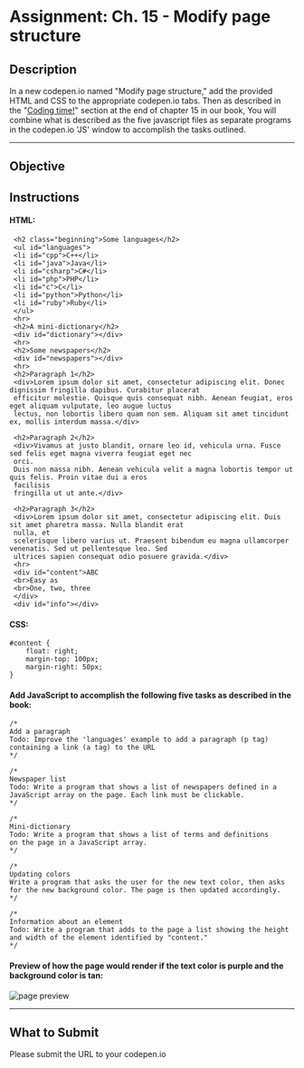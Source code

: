 # Assignment: Ch. 15 - Modify page structure

## Description

In a new codepen.io named "Modify page structure," add the provided HTML and CSS to the appropriate codepen.io tabs. Then as described in the "[Coding time!](https://thejsway.net/chapter15/#coding-time)" section at the end of chapter 15 in our book, You will combine what is described as the five javascript files as separate programs in the codepen.io 'JS' window to accomplish the tasks outlined.

---

## Objective

## Instructions

#### HTML:

```
 <h2 class="beginning">Some languages</h2>
 <ul id="languages">
 <li id="cpp">C++</li>
 <li id="java">Java</li>
 <li id="csharp">C#</li>
 <li id="php">PHP</li>
 <li id="c">C</li>
 <li id="python">Python</li>
 <li id="ruby">Ruby</li>
 </ul>
 <hr>
 <h2>A mini-dictionary</h2>
 <div id="dictionary"></div>
 <hr>
 <h2>Some newspapers</h2>
 <div id="newspapers"></div>
 <hr>
 <h2>Paragraph 1</h2>
 <div>Lorem ipsum dolor sit amet, consectetur adipiscing elit. Donec dignissim fringilla dapibus. Curabitur placerat
 efficitur molestie. Quisque quis consequat nibh. Aenean feugiat, eros eget aliquam vulputate, leo augue luctus
 lectus, non lobortis libero quam non sem. Aliquam sit amet tincidunt ex, mollis interdum massa.</div>

 <h2>Paragraph 2</h2>
 <div>Vivamus at justo blandit, ornare leo id, vehicula urna. Fusce sed felis eget magna viverra feugiat eget nec
 orci.
 Duis non massa nibh. Aenean vehicula velit a magna lobortis tempor ut quis felis. Proin vitae dui a eros
 facilisis
 fringilla ut ut ante.</div>

 <h2>Paragraph 3</h2>
 <div>Lorem ipsum dolor sit amet, consectetur adipiscing elit. Duis sit amet pharetra massa. Nulla blandit erat
 nulla, et
 scelerisque libero varius ut. Praesent bibendum eu magna ullamcorper venenatis. Sed ut pellentesque leo. Sed
 ultrices sapien consequat odio posuere gravida.</div>
 <hr>
 <div id="content">ABC
 <br>Easy as
 <br>One, two, three
 </div>
 <div id="info"></div>
```

#### CSS:

```
#content {
    float: right;
    margin-top: 100px;
    margin-right: 50px;
}
```

#### Add JavaScript to accomplish the following five tasks as described in the book:

```
/*
Add a paragraph
Todo: Improve the 'languages' example to add a paragraph (p tag) 
containing a link (a tag) to the URL
*/

/*
Newspaper list
Todo: Write a program that shows a list of newspapers defined in a 
JavaScript array on the page. Each link must be clickable.
*/

/*
Mini-dictionary
Todo: Write a program that shows a list of terms and definitions 
on the page in a JavaScript array.
*/

/*
Updating colors
Write a program that asks the user for the new text color, then asks 
for the new background color. The page is then updated accordingly.
*/

/*
Information about an element
Todo: Write a program that adds to the page a list showing the height 
and width of the element identified by "content."
*/
```

#### Preview of how the page would render if the text color is purple and the background color is tan:

![page preview]($IMS-CC-FILEBASE$/Uploaded%20Media/Screenshot%202023-04-12%20at%209.05.46%20AM.png)

---

## What to Submit

Please submit the URL to your codepen.io